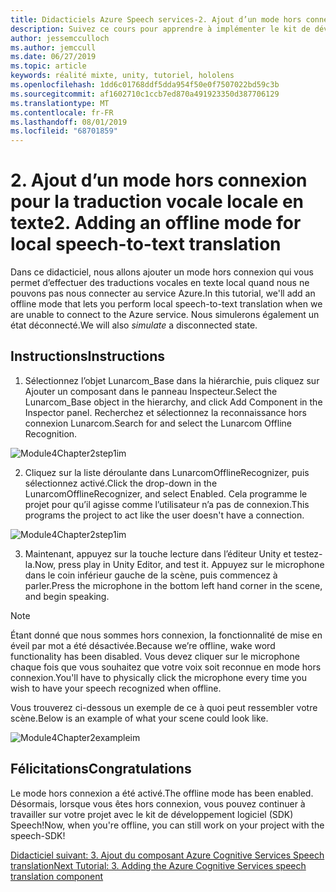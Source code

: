 ```yaml
---
title: Didacticiels Azure Speech services-2. Ajout d’un mode hors connexion pour la traduction vocale locale en texte
description: Suivez ce cours pour apprendre à implémenter le kit de développement logiciel (SDK) Azure Speech dans une application de réalité mixte.
author: jessemcculloch
ms.author: jemccull
ms.date: 06/27/2019
ms.topic: article
keywords: réalité mixte, unity, tutoriel, hololens
ms.openlocfilehash: 1dd6c01768ddf5dda954f50e0f7507022bd59c3b
ms.sourcegitcommit: af1602710c1ccb7ed870a491923350d387706129
ms.translationtype: MT
ms.contentlocale: fr-FR
ms.lasthandoff: 08/01/2019
ms.locfileid: "68701859"
---
```

# <a name="2-adding-an-offline-mode-for-local-speech-to-text-translation"></a><span data-ttu-id="d8a2e-105">2. Ajout d’un mode hors connexion pour la traduction vocale locale en texte</span><span class="sxs-lookup"><span data-stu-id="d8a2e-105">2. Adding an offline mode for local speech-to-text translation</span></span>

<span data-ttu-id="d8a2e-106">Dans ce didacticiel, nous allons ajouter un mode hors connexion qui vous permet d’effectuer des traductions vocales en texte local quand nous ne pouvons pas nous connecter au service Azure.</span><span class="sxs-lookup"><span data-stu-id="d8a2e-106">In this tutorial, we'll add an offline mode that lets you perform local speech-to-text translation when we are unable to connect to the Azure service.</span></span> <span data-ttu-id="d8a2e-107">Nous simulerons également un état déconnecté.</span><span class="sxs-lookup"><span data-stu-id="d8a2e-107">We will also *simulate* a disconnected state.</span></span>

## <a name="instructions"></a><span data-ttu-id="d8a2e-108">Instructions</span><span class="sxs-lookup"><span data-stu-id="d8a2e-108">Instructions</span></span>

1. <span data-ttu-id="d8a2e-109">Sélectionnez l’objet Lunarcom_Base dans la hiérarchie, puis cliquez sur Ajouter un composant dans le panneau Inspecteur.</span><span class="sxs-lookup"><span data-stu-id="d8a2e-109">Select the Lunarcom_Base object in the hierarchy, and click Add Component in the Inspector panel.</span></span> <span data-ttu-id="d8a2e-110">Recherchez et sélectionnez la reconnaissance hors connexion Lunarcom.</span><span class="sxs-lookup"><span data-stu-id="d8a2e-110">Search for and select the Lunarcom Offline Recognition.</span></span>

![Module4Chapter2step1im](images/module4chapter2step1im.PNG)

2. <span data-ttu-id="d8a2e-112">Cliquez sur la liste déroulante dans LunarcomOfflineRecognizer, puis sélectionnez activé.</span><span class="sxs-lookup"><span data-stu-id="d8a2e-112">Click the drop-down in the LunarcomOfflineRecognizer, and select Enabled.</span></span> <span data-ttu-id="d8a2e-113">Cela programme le projet pour qu’il agisse comme l’utilisateur n’a pas de connexion.</span><span class="sxs-lookup"><span data-stu-id="d8a2e-113">This programs the project to act like the user doesn't have a connection.</span></span> 

![Module4Chapter2step1im](images/module4chapter2step2im.PNG)

3. <span data-ttu-id="d8a2e-115">Maintenant, appuyez sur la touche lecture dans l’éditeur Unity et testez-la.</span><span class="sxs-lookup"><span data-stu-id="d8a2e-115">Now, press play in Unity Editor, and test it.</span></span> <span data-ttu-id="d8a2e-116">Appuyez sur le microphone dans le coin inférieur gauche de la scène, puis commencez à parler.</span><span class="sxs-lookup"><span data-stu-id="d8a2e-116">Press the microphone in the bottom left hand corner in the scene, and begin speaking.</span></span> 

> [!NOTE]
> <span data-ttu-id="d8a2e-117">Étant donné que nous sommes hors connexion, la fonctionnalité de mise en éveil par mot a été désactivée.</span><span class="sxs-lookup"><span data-stu-id="d8a2e-117">Because we’re offline, wake word functionality has been disabled.</span></span> <span data-ttu-id="d8a2e-118">Vous devez cliquer sur le microphone chaque fois que vous souhaitez que votre voix soit reconnue en mode hors connexion.</span><span class="sxs-lookup"><span data-stu-id="d8a2e-118">You'll have to physically click the microphone every time you wish to have your speech recognized when offline.</span></span> 

<span data-ttu-id="d8a2e-119">Vous trouverez ci-dessous un exemple de ce à quoi peut ressembler votre scène.</span><span class="sxs-lookup"><span data-stu-id="d8a2e-119">Below is an example of what your scene could look like.</span></span>

![Module4Chapter2exampleim](images/module4chapter2exampleim.PNG)

## <a name="congratulations"></a><span data-ttu-id="d8a2e-121">Félicitations</span><span class="sxs-lookup"><span data-stu-id="d8a2e-121">Congratulations</span></span>

<span data-ttu-id="d8a2e-122">Le mode hors connexion a été activé.</span><span class="sxs-lookup"><span data-stu-id="d8a2e-122">The offline mode has been enabled.</span></span> <span data-ttu-id="d8a2e-123">Désormais, lorsque vous êtes hors connexion, vous pouvez continuer à travailler sur votre projet avec le kit de développement logiciel (SDK) Speech!</span><span class="sxs-lookup"><span data-stu-id="d8a2e-123">Now, when you're offline, you can still work on your project with the speech-SDK!</span></span> 


[<span data-ttu-id="d8a2e-124">Didacticiel suivant: 3.  Ajout du composant Azure Cognitive Services Speech translation</span><span class="sxs-lookup"><span data-stu-id="d8a2e-124">Next Tutorial: 3.  Adding the Azure Cognitive Services speech translation component</span></span>](mrlearning-speechSDK-ch3.md)

